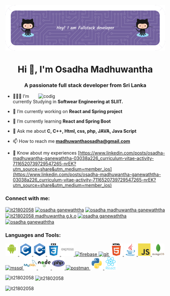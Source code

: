 ![logo](https://github.com/IT21802058/IT21802058/blob/main/github-header-image(1).png)
<h1 align="center">Hi 👋, I'm Osadha Madhuwantha</h1>
<h3 align="center">A passionate full stack developer from Sri Lanka</h3>

<img align="right" alt="codig" width="400" src="https://media4.giphy.com/media/qgQUggAC3Pfv687qPC/giphy.gif">

- 👨🏼‍🎓 I’m currently Studying in **Softwear Engineering at SLIIT.**

- 🔭 I’m currently working on **React and Spring project**

- 🌱 I’m currently learning **React and Spring Boot**

- 💬 Ask me about **C, C++, Html, css, php, JAVA, Java Script**

- 📫 How to reach me **madhuwanthaosadha@gmail.com**

- 📄 Know about my experiences [https://www.linkedin.com/posts/osadha-madhuwantha-ganewaththa-03038a226_curriculum-vitae-activity-7116520739729547265-nrEK?utm_source=share&utm_medium=member_ios](https://www.linkedin.com/posts/osadha-madhuwantha-ganewaththa-03038a226_curriculum-vitae-activity-7116520739729547265-nrEK?utm_source=share&utm_medium=member_ios)

<h3 align="left">Connect with me:</h3>
<p align="left">
<a href="https://codepen.io/it21802058" target="blank"><img align="center" src="https://raw.githubusercontent.com/rahuldkjain/github-profile-readme-generator/master/src/images/icons/Social/codepen.svg" alt="it21802058" height="30" width="40" /></a>
<a href="https://twitter.com/osadha ganewaththa" target="blank"><img align="center" src="https://raw.githubusercontent.com/rahuldkjain/github-profile-readme-generator/master/src/images/icons/Social/twitter.svg" alt="osadha ganewaththa" height="30" width="40" /></a>
<a href="https://linkedin.com/in/osadha madhuwantha ganewaththa" target="blank"><img align="center" src="https://raw.githubusercontent.com/rahuldkjain/github-profile-readme-generator/master/src/images/icons/Social/linked-in-alt.svg" alt="osadha madhuwantha ganewaththa" height="30" width="40" /></a>
<a href="https://stackoverflow.com/users/it21802058 madhuwantha g.k.o" target="blank"><img align="center" src="https://raw.githubusercontent.com/rahuldkjain/github-profile-readme-generator/master/src/images/icons/Social/stack-overflow.svg" alt="it21802058 madhuwantha g.k.o" height="30" width="40" /></a>
<a href="https://fb.com/osadha ganewaththa" target="blank"><img align="center" src="https://raw.githubusercontent.com/rahuldkjain/github-profile-readme-generator/master/src/images/icons/Social/facebook.svg" alt="osadha ganewaththa" height="30" width="40" /></a>
<a href="https://instagram.com/osadha ganewaththa" target="blank"><img align="center" src="https://raw.githubusercontent.com/rahuldkjain/github-profile-readme-generator/master/src/images/icons/Social/instagram.svg" alt="osadha ganewaththa" height="30" width="40" /></a>
</p>

<h3 align="left">Languages and Tools:</h3>
<p align="left"> <a href="https://developer.android.com" target="_blank" rel="noreferrer"> <img src="https://raw.githubusercontent.com/devicons/devicon/master/icons/android/android-original-wordmark.svg" alt="android" width="40" height="40"/> </a> <a href="https://www.cprogramming.com/" target="_blank" rel="noreferrer"> <img src="https://raw.githubusercontent.com/devicons/devicon/master/icons/c/c-original.svg" alt="c" width="40" height="40"/> </a> <a href="https://www.w3schools.com/cpp/" target="_blank" rel="noreferrer"> <img src="https://raw.githubusercontent.com/devicons/devicon/master/icons/cplusplus/cplusplus-original.svg" alt="cplusplus" width="40" height="40"/> </a> <a href="https://www.w3schools.com/css/" target="_blank" rel="noreferrer"> <img src="https://raw.githubusercontent.com/devicons/devicon/master/icons/css3/css3-original-wordmark.svg" alt="css3" width="40" height="40"/> </a> <a href="https://expressjs.com" target="_blank" rel="noreferrer"> <img src="https://raw.githubusercontent.com/devicons/devicon/master/icons/express/express-original-wordmark.svg" alt="express" width="40" height="40"/> </a> <a href="https://firebase.google.com/" target="_blank" rel="noreferrer"> <img src="https://www.vectorlogo.zone/logos/firebase/firebase-icon.svg" alt="firebase" width="40" height="40"/> </a> <a href="https://git-scm.com/" target="_blank" rel="noreferrer"> <img src="https://www.vectorlogo.zone/logos/git-scm/git-scm-icon.svg" alt="git" width="40" height="40"/> </a> <a href="https://www.w3.org/html/" target="_blank" rel="noreferrer"> <img src="https://raw.githubusercontent.com/devicons/devicon/master/icons/html5/html5-original-wordmark.svg" alt="html5" width="40" height="40"/> </a> <a href="https://www.java.com" target="_blank" rel="noreferrer"> <img src="https://raw.githubusercontent.com/devicons/devicon/master/icons/java/java-original.svg" alt="java" width="40" height="40"/> </a> <a href="https://developer.mozilla.org/en-US/docs/Web/JavaScript" target="_blank" rel="noreferrer"> <img src="https://raw.githubusercontent.com/devicons/devicon/master/icons/javascript/javascript-original.svg" alt="javascript" width="40" height="40"/> </a> <a href="https://www.mongodb.com/" target="_blank" rel="noreferrer"> <img src="https://raw.githubusercontent.com/devicons/devicon/master/icons/mongodb/mongodb-original-wordmark.svg" alt="mongodb" width="40" height="40"/> </a> <a href="https://www.microsoft.com/en-us/sql-server" target="_blank" rel="noreferrer"> <img src="https://www.svgrepo.com/show/303229/microsoft-sql-server-logo.svg" alt="mssql" width="40" height="40"/> </a> <a href="https://www.mysql.com/" target="_blank" rel="noreferrer"> <img src="https://raw.githubusercontent.com/devicons/devicon/master/icons/mysql/mysql-original-wordmark.svg" alt="mysql" width="40" height="40"/> </a> <a href="https://nodejs.org" target="_blank" rel="noreferrer"> <img src="https://raw.githubusercontent.com/devicons/devicon/master/icons/nodejs/nodejs-original-wordmark.svg" alt="nodejs" width="40" height="40"/> </a> <a href="https://www.php.net" target="_blank" rel="noreferrer"> <img src="https://raw.githubusercontent.com/devicons/devicon/master/icons/php/php-original.svg" alt="php" width="40" height="40"/> </a> <a href="https://postman.com" target="_blank" rel="noreferrer"> <img src="https://www.vectorlogo.zone/logos/getpostman/getpostman-icon.svg" alt="postman" width="40" height="40"/> </a> <a href="https://www.python.org" target="_blank" rel="noreferrer"> <img src="https://raw.githubusercontent.com/devicons/devicon/master/icons/python/python-original.svg" alt="python" width="40" height="40"/> </a> <a href="https://reactjs.org/" target="_blank" rel="noreferrer"> <img src="https://raw.githubusercontent.com/devicons/devicon/master/icons/react/react-original-wordmark.svg" alt="react" width="40" height="40"/> </a> </p>

<p><img align="left" src="https://github-readme-stats.vercel.app/api/top-langs?username=it21802058&show_icons=true&locale=en&layout=compact" alt="it21802058" /></p>

<p>&nbsp;<img align="center" src="https://github-readme-stats.vercel.app/api?username=it21802058&show_icons=true&locale=en" alt="it21802058" /></p>

<p><img align="center" src="https://github-readme-streak-stats.herokuapp.com/?user=it21802058&" alt="it21802058" /></p>
